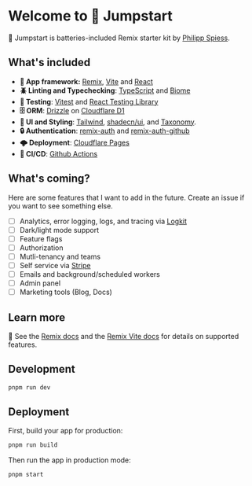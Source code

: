 # Welcome to 🔋 Jumpstart

🔋 Jumpstart is batteries-included Remix starter kit by [Philipp Spiess](https://spiess.dev).

## What's included

- **🧱 App framework:** [Remix](https://remix.run), [Vite](https://vitejs.dev) and [React](https://reactjs.org)
- **🪲 Linting and Typechecking**: [TypeScript](https://www.typescriptlang.org) and [Biome](https://biomejs.dev/)
- **🔬 Testing**: [Vitest](https://vitest.dev) and [React Testing Library](https://testing-library.com)
- **🗄️ ORM**: [Drizzle](https://orm.drizzle.team/) on [Cloudflare D1](https://developers.cloudflare.com/d1)
- **🎨 UI and Styling**: [Tailwind](https://tailwindcss.com), [shadecn/ui](https://ui.shadcn.com), and [Taxonomy](https://tx.shadcn.com/).
- **🔒 Authentication**: [remix-auth](https://github.com/sergiodxa/remix-auth) and [remix-auth-github](https://github.com/sergiodxa/remix-auth-github)
- **🌩️ Deployment**: [Cloudflare Pages](https://pages.cloudflare.com)
- **🔄 CI/CD**: [Github Actions](https://github.com/features/actions)

## What's coming?

Here are some features that I want to add in the future. Create an issue if you want to see something else.

- [ ] Analytics, error logging, logs, and tracing via [Logkit](https://logkit.co)
- [ ] Dark/light mode support
- [ ] Feature flags
- [ ] Authorization
- [ ] Mutli-tenancy and teams
- [ ] Self service via [Stripe](https://stripe.com)
- [ ] Emails and background/scheduled workers
- [ ] Admin panel
- [ ] Marketing tools (Blog, Docs)

## Learn more

📖 See the [Remix docs](https://remix.run/docs) and the [Remix Vite docs](https://remix.run/docs/en/main/future/vite) for details on supported features.

## Development

```bash
pnpm run dev
```

## Deployment

First, build your app for production:

```bash
pnpm run build
```

Then run the app in production mode:

```bash
pnpm start
```
